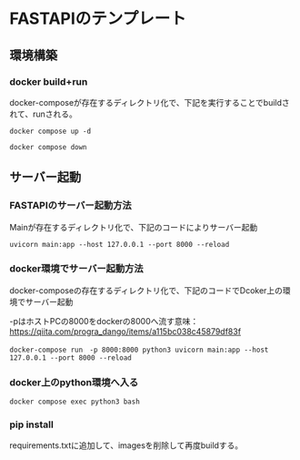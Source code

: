 # FASTAPIのテンプレート

## 環境構築

### docker build+run
docker-composeが存在するディレクトリ化で、下記を実行することでbuildされて、runされる。

`docker compose up -d`

`docker compose down `

## サーバー起動

### FASTAPIのサーバー起動方法
Mainが存在するディレクトリ化で、下記のコードによりサーバー起動

`uvicorn main:app --host 127.0.0.1 --port 8000 --reload`

### docker環境でサーバー起動方法
docker-composeの存在するディレクトリ化で、下記のコードでDcoker上の環境でサーバー起動

-pはホストPCの8000をdockerの8000へ流す意味：https://qiita.com/progra_dango/items/a115bc038c45879df83f

`docker-compose run　-p 8000:8000 python3 uvicorn main:app --host 127.0.0.1 --port 8000 --reload `

### docker上のpython環境へ入る
`docker compose exec python3 bash`

### pip install
requirements.txtに追加して、imagesを削除して再度buildする。

